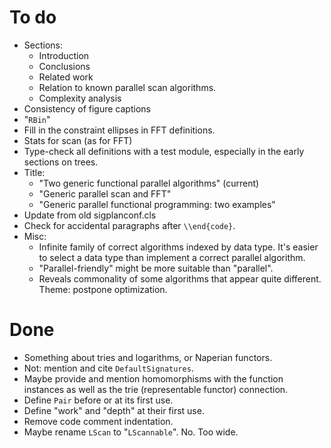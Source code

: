 # To do

*   Sections:
    *   Introduction
    *   Conclusions
    *   Related work
    *   Relation to known parallel scan algorithms.
    *   Complexity analysis
*   Consistency of figure captions
*   "`RBin`"
*   Fill in the constraint ellipses in FFT definitions.
*   Stats for scan (as for FFT)
*   Type-check all definitions with a test module, especially in the early sections on trees.
*   Title:
    *   "Two generic functional parallel algorithms" (current)
    *   "Generic parallel scan and FFT"
    *   "Generic parallel functional programming: two examples"
*   Update from old sigplanconf.cls
*   Check for accidental paragraphs after `\\end{code}`.
*   Misc:
    *   Infinite family of correct algorithms indexed by data type.
        It's easier to select a data type than implement a correct parallel algorithm.
    *   "Parallel-friendly" might be more suitable than "parallel".
    *   Reveals commonality of some algorithms that appear quite different.
        Theme: postpone optimization.

# Done

*   Something about tries and logarithms, or Naperian functors.
*   Not: mention and cite `DefaultSignatures`.
*   Maybe provide and mention homomorphisms with the function instances as well as the trie (representable functor) connection.
*   Define `Pair` before or at its first use.
*   Define "work" and "depth" at their first use.
*   Remove code comment indentation.
*   Maybe rename `LScan` to "`LScannable`".
    No. Too wide.
